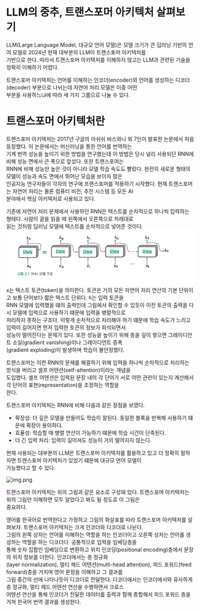 # **LLM의 중추, 트랜스포머 아키텍처 살펴보기**  
LLM(Large Language Model, 대규모 언어 모델)은 모델 크기가 큰 딥러닝 기반의 언어 모델로 2024년 현재 대부분의 LLM이 트랜스포머 아키텍처를  
기반으로 한다. 따라서 트랜스포머 아키텍처를 이해하지 않고는 LLM과 관련된 기술을 정확히 이해하기 어렵다.  
  
트랜스포머 아키텍처는 언어를 이해하는 인코더(encoder)와 언어를 생성하는 디코더(decoder) 부분으로 나뉘는데 자연어 처리 모델은 이중 어떤  
부분을 사용하느냐에 따라 세 가지 그룹으로 나눌 수 있다.  
  
# **트랜스포머 아키텍처란**  
트랜스포머 아키텍처는 2017년 구글의 아쉬쉬 바스와니 외 7인이 발표한 논문에서 처음 등장했다. 이 논문에서는 머신러닝을 통한 언어를 번역하는  
기계 번역 성능을 높이기 위한 방법을 연구했는데 이 방법은 당시 널리 사용되던 RNN에 비해 성능 면에서 큰 폭으로 앞섰다. 또한 트랜스포머는  
RNN에 비해 성능만 높은 것이 아니라 모델 학습 속도도 빨랐다. 완전히 새로운 형태의 모델이 성능과 속도 면에서 뛰어난 모습을 보이자 많은  
인공지능 연구자들이 각자의 연구에 프랜스포머를 적용하기 시작했다. 현재 트랜스포머는 자연어 처리는 물론 컴퓨터 비전, 추천 시스템 등 모든 AI  
분야에서 핵심 아키텍처로 사용되고 있다.  
  
기존에 자연어 처리 문제에서 사용하던 RNN은 텍스트를 순차적으로 하나씩 입력하는 형태다. 사람이 글을 읽을 때 왼쪽에서 오른쪽으로 차례대로  
읽는 것처럼 딥러닝 모델에 텍스트를 순차적으로 넣어준 것이다.  
  ![img.png](image/img.png)  
x는 텍스트 토큰(token)을 의미한다. 토큰은 거의 모든 자연어 처리 연산의 기본 단위이고 보통 단어보다 짧은 텍스트 단위다. h는 입력 토큰을  
RNN 모델에 입력했을 떄의 출력인데 그림에서 확인할 수 있듯이 이전 토큰의 출력을 다시 모델에 입력으로 사용하기 떄문에 입력을 병렬적으로  
처리하지 못하는 구조다. 이렇게 순차적으로 처리해야 하기 떄문에 학습 속도가 느리고 입력이 길어지면 먼저 입력한 토큰의 정보가 희석되면서  
성능이 떨어진다는 문제가 있다. 또한 성능을 높이기 위해 층을 깊이 쌓으면 그레이디언트 소실(gradient vanishing)이나 그레이디언트 증폭  
(gradient exploding)이 발생하며 학습이 불안정했다.  
  
트랜스포머는 이런 RNN의 문제를 해결하기 위해 입력을 하나씩 순차적으로 처리하는 방식을 버리고 셀프 어텐션(self-attention)이라는 개념을  
도입했다. 셀프 어텐션은 입력된 문장 내의 각 단어가 서로 어떤 관련이 있는지 계산해서 각 단어의 표현(representation)을 조정하는 역할을  
한다.  
  
트랜스포머 아키텍처는 RNN에 비해 다음과 같은 장점을 보였다.  
- 확장성: 더 깊은 모델을 만들어도 학습이 잘된다. 동일한 블록을 반복해 사용하기 떄문에 확장이 용이하다.  
- 효율성: 학습할 때 병렬 연산이 가능하기 떄문에 학습 시간이 단축된다.  
- 더 긴 입력 처리: 입력이 길어져도 성능이 거의 떨어지지 않는다.  
  
현재 사용되는 대부분의 LLM은 트랜스포머 아키텍처를 활용하고 있고 더 정확히 말하자면 트랜스포머 아키텍처가 있었기 떄문에 대규모 언어 모델이  
가능했다고 할 수 있다.  
  
![img.png](img2.png)  
  
트랜스포머 아키텍처는 위의 그림과 같은 요소로 구성돼 있다. 트랜스포머 아키텍처는 위의 그림만 이해하면 모두 알았다고 봐도 될 정도로 이 그림은  
중요하다.  
  
영어를 한국어로 번역한다고 가정하고 그림의 화살표를 따라 트랜스포머 아키텍처를 살펴보자. 트랜스포머 아키텍처는 크게 인코더와 디코더로 나뉜다.  
그림의 왼쪽 상자는 언어를 이해하는 역할을 하는 인코더이고 오른쪽 상자는 언어를 생성하는 역할을 하는 디코더다. 공통적으로 입력을 임베딩층을  
통해 숫자 집합인 임베딩으로 변환하고 위치 인코딩(positional encoding)층에서 문장의 위치 정보를 더한다. 인코더에서는 층 정규화  
(layer normalization), 멀티 헤드 어텐션(multi-head attention), 피드 포워드(feed forward)층을 거치며 영어 문장을 이해하고 그 결과를  
그림 중간의 선에 나타나듯이 디코더로 전달한다. 디코더에서는 인코더에서와 유사하게 층 정규화, 멀티 헤드 어텐션 연산을 수행하면서 크로스  
어텐션 연산을 통해 인코더가 전달한 데이터를 출력과 함께 종합해서 피드 포워드 층을 거쳐 한국어 번역 결과를 생성한다.  
  

  
